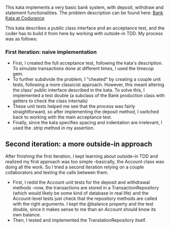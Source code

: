 This kata implements a very basic bank system, with deposit, withdraw and statement functionalities. The problem description can be found here: [Bank Kata at Codurance](https://www.codurance.com/katas/bank)

This kata describes a public class interface and an acceptance test, and the coder has to build it from here by working with outside-in TDD. My process was as follows:

### First iteration: naive implementation
- First, I created the full acceptance test, following the kata's description. To simulate transactions done at different times, I used the timecop gem.
- To further subdivide the problem, I "cheated" by creating a couple unit tests, following a more classicist approach. However, this meant altering the class' public interface described in the kata. To solve this, I implemented a test double (a subclass of the Bank production class with getters to check the class internals)
- These unit tests helped me see that the process was fairly straightforward, so after implementing the deposit method, I switched back to working with the main acceptance test.
- Finally, since the kata specifies spacing and indentation are irrelevant, I used the .strip method in my assertion.

## Second iteration: a more outside-in approach
After finishing the first iteration, I kept learning about outside-in TDD and realized my first approach was too simple –basically, the Account class was doing all the work. So I tried a second iteration relying on a couple collaborators and testing the calls between them.
- First, I redid the Account unit tests for the deposit and withdrawal methods –now, the transactions are stored in a TransactionRepository (which would likely be some kind of database in real life) and the Account-level tests just check that the repository methods are called with the right arguments. I kept the @balance property and the test double, since it makes sense to me than an Account should know its own balance.
- Then, I tested and implemented the TranslationRepository itself.
